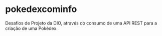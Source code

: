 # pokedexcominfo
Desafios de Projeto da DIO, através do consumo de uma API REST para a criação de uma Pokédex. 
